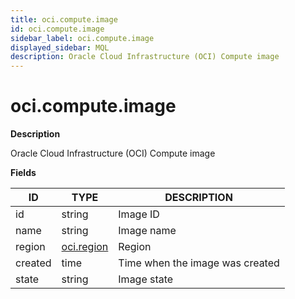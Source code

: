 ```yaml
---
title: oci.compute.image
id: oci.compute.image
sidebar_label: oci.compute.image
displayed_sidebar: MQL
description: Oracle Cloud Infrastructure (OCI) Compute image
---
```


# oci.compute.image

**Description**

Oracle Cloud Infrastructure (OCI) Compute image

**Fields**

| ID      | TYPE                        | DESCRIPTION                     |
| ------- | --------------------------- | ------------------------------- |
| id      | string                      | Image ID                        |
| name    | string                      | Image name                      |
| region  | [oci.region](oci.region.md) | Region                          |
| created | time                        | Time when the image was created |
| state   | string                      | Image state                     |
